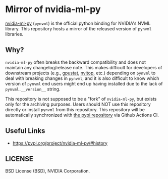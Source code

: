Mirror of nvidia-ml-py
======================

[nvidia-ml-py][] (`pynvml`) is the official python binding for NVIDIA's NVML library.
This repository hosts a mirror of the released version of `pynvml` libraries.

[nvidia-ml-py]: https://pypi.org/project/nvidia-ml-py/

Why?
----

`nvidia-ml-py` often breaks the backward compatibility and does not maintain any changelog/release note.
This makes difficult for developers of downstream projects (e.g., [gpustat][], [nvitop][], etc.) depending on `pynvml` to deal with breaking changes in `pynvml`, and it is also difficult to know which version of `pynvml` end users might end up having installed due to the lack of `pynvml.__version__` string.

This repository is not supposed to be a "fork" of `nvidia-ml-py`, but exists only for the archiving purposes.
Users should NOT use this repository directly  or install `pynvml` from this repository.
This repository will be automatically synchronized with [the pypi repository][nvidia-ml-py] via Github Actions CI.

[gpustat]: https://github.com/wookayin/gpustat
[nvitop]: https://github.com/XuehaiPan/nvitop


Useful Links
------------

- https://pypi.org/project/nvidia-ml-py/#history


LICENSE
-------

BSD License (BSD), NVIDIA Corporation.
